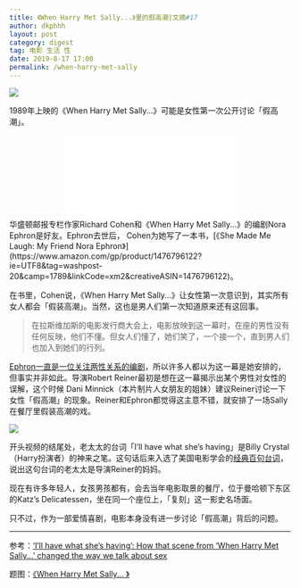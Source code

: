 ```yaml
---
title: 《When Harry Met Sally...》里的假高潮|文摘#17
author: dkphhh
layout: post
category: digest
tag: 电影 生活 性
date: 2019-8-17 17:00
permalink: /when-harry-met-sally
---
```

![](https://i.loli.net/2019/08/17/eYEirQGOk5Py2Zn.jpg)

1989年上映的《When Harry Met Sally...》可能是女性第一次公开讨论「假高潮」。

<center><iframe src="//player.bilibili.com/player.html?aid=36064227&cid=63312480&page=1" scrolling="no" border="0" frameborder="no" framespacing="0" allowfullscreen="true"> </iframe></center>
华盛顿邮报专栏作家Richard Cohen和《When Harry Met Sally...》的编剧Nora Ephron是好友。Ephron去世后， Cohen为她写了一本书，[《She Made Me Laugh: My Friend Nora Ephron》](https://www.amazon.com/gp/product/1476796122?ie=UTF8&tag=washpost-20&camp=1789&linkCode=xm2&creativeASIN=1476796122)。

在书里，Cohen说，《When Harry Met Sally...》让女性第一次意识到，其实所有女人都会「假装高潮」。当然，这也是男人们第一次知道原来还有这回事。

>在拉斯维加斯的电影发行商大会上，电影放映到这一幕时，在座的男性没有任何反映，他们不懂。但女人们懂了，她们笑了，一个接一个，直到男人们也加入到她们的行列。

[Ephron一直是一位关注两性关系的编剧](https://cn.nytimes.com/world/20120628/c28ephron/zh-hant/)，所以许多人都以为这一幕是她安排的，但事实并非如此。导演Robert Reiner最初是想在这一幕揭示出某个男性对女性的误解，这个时候 Dani Minnick（本片制片人女朋友的姐妹）建议Reiner讨论一下女性「假高潮」的现象。Reiner和Ephron都觉得这主意不错，就安排了一场Sally在餐厅里假装高潮的戏。

![](https://i.loli.net/2019/08/17/GwyenkXFlR1HWZb.png)

开头视频的结尾处，老太太的台词「I’ll have what she’s having」是Billy Crystal （Harry扮演者）的神来之笔。这句话后来入选了美国电影学会的[经典百句台词](https://www.afi.com/100years/quotes.aspx)，说出这句台词的老太太是导演Reiner的妈妈。

现在有许多年轻人，女孩男孩都有，会去当年电影取景的餐厅，位于曼哈顿下东区的Katz’s Delicatessen，坐在同一个座位上，「复刻」这一影史名场面。

只不过，作为一部爱情喜剧，电影本身没有进一步讨论「假高潮」背后的问题。

---

参考：[‘I’ll have what she’s having’: How that scene from ‘When Harry Met Sally...’ changed the way we talk about sex](https://www.washingtonpost.com/lifestyle/2019/07/12/ill-have-what-shes-having-how-that-scene-when-harry-met-sally-changed-way-we-talk-about-sex/?noredirect=on)

题图：[《When Harry Met Sally... 》](https://movie.douban.com/subject/1291842/?from=subject-page)